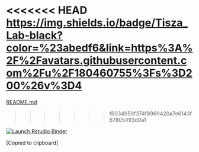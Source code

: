 <<<<<<< HEAD
https://img.shields.io/badge/Tisza_Lab-black?color=%23abedf6&link=https%3A%2F%2Favatars.githubusercontent.com%2Fu%2F180460755%3Fs%3D200%26v%3D4
=======
[README.md](https://github.com/user-attachments/files/20987197/README.md)
>>>>>>> f6034950f374f8969420a7e6143f67805493d0a1


  <!-- badges: start -->
  [![Launch Rstudio Binder](http://mybinder.org/badge_logo.svg)](https://mybinder.org/v2/gh/tiszalab/Binder1/master?urlpath=rstudio)
  <!-- badges: end -->
  [Copied to clipboard]